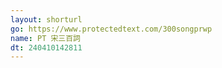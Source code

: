 ```yaml
---
layout: shorturl
go: https://www.protectedtext.com/300songprwp
name: PT 宋三百詞
dt: 240410142811
---
```

